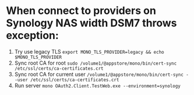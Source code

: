 ﻿# When connect to providers on Synology NAS width DSM7 throws exception:

1. Try use legacy TLS ```export MONO_TLS_PROVIDER=legacy && echo $MONO_TLS_PROVIDER```
1. Sync root CA for root ```sudo /volume1/@appstore/mono/bin/cert-sync /etc/ssl/certs/ca-certificates.crt```
1. Sync root CA for current user ```/volume1/@appstore/mono/bin/cert-sync --user /etc/ssl/certs/ca-certificates.crt```
1. Run server ```mono OAuth2.Client.TestWeb.exe --environment=synology```